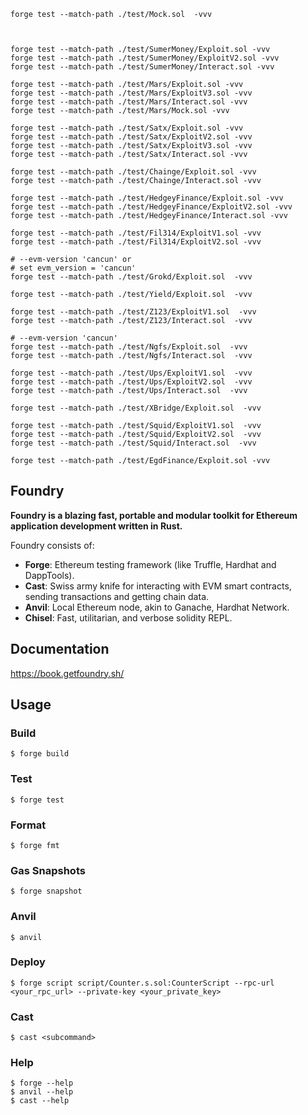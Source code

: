 ```shell
forge test --match-path ./test/Mock.sol  -vvv



forge test --match-path ./test/SumerMoney/Exploit.sol -vvv
forge test --match-path ./test/SumerMoney/ExploitV2.sol -vvv
forge test --match-path ./test/SumerMoney/Interact.sol -vvv

forge test --match-path ./test/Mars/Exploit.sol -vvv
forge test --match-path ./test/Mars/ExploitV3.sol -vvv
forge test --match-path ./test/Mars/Interact.sol -vvv
forge test --match-path ./test/Mars/Mock.sol -vvv

forge test --match-path ./test/Satx/Exploit.sol -vvv
forge test --match-path ./test/Satx/ExploitV2.sol -vvv
forge test --match-path ./test/Satx/ExploitV3.sol -vvv
forge test --match-path ./test/Satx/Interact.sol -vvv

forge test --match-path ./test/Chainge/Exploit.sol -vvv
forge test --match-path ./test/Chainge/Interact.sol -vvv

forge test --match-path ./test/HedgeyFinance/Exploit.sol -vvv
forge test --match-path ./test/HedgeyFinance/ExploitV2.sol -vvv
forge test --match-path ./test/HedgeyFinance/Interact.sol -vvv

forge test --match-path ./test/Fil314/ExploitV1.sol -vvv
forge test --match-path ./test/Fil314/ExploitV2.sol -vvv

# --evm-version 'cancun' or
# set evm_version = 'cancun'
forge test --match-path ./test/Grokd/Exploit.sol  -vvv

forge test --match-path ./test/Yield/Exploit.sol  -vvv

forge test --match-path ./test/Z123/ExploitV1.sol  -vvv
forge test --match-path ./test/Z123/Interact.sol  -vvv

# --evm-version 'cancun'
forge test --match-path ./test/Ngfs/Exploit.sol  -vvv
forge test --match-path ./test/Ngfs/Interact.sol  -vvv

forge test --match-path ./test/Ups/ExploitV1.sol  -vvv
forge test --match-path ./test/Ups/ExploitV2.sol  -vvv
forge test --match-path ./test/Ups/Interact.sol  -vvv

forge test --match-path ./test/XBridge/Exploit.sol  -vvv

forge test --match-path ./test/Squid/ExploitV1.sol  -vvv
forge test --match-path ./test/Squid/ExploitV2.sol  -vvv
forge test --match-path ./test/Squid/Interact.sol  -vvv

forge test --match-path ./test/EgdFinance/Exploit.sol -vvv
```

## Foundry

**Foundry is a blazing fast, portable and modular toolkit for Ethereum application development written in Rust.**

Foundry consists of:

-   **Forge**: Ethereum testing framework (like Truffle, Hardhat and DappTools).
-   **Cast**: Swiss army knife for interacting with EVM smart contracts, sending transactions and getting chain data.
-   **Anvil**: Local Ethereum node, akin to Ganache, Hardhat Network.
-   **Chisel**: Fast, utilitarian, and verbose solidity REPL.

## Documentation

https://book.getfoundry.sh/

## Usage

### Build

```shell
$ forge build
```

### Test

```shell
$ forge test
```

### Format

```shell
$ forge fmt
```

### Gas Snapshots

```shell
$ forge snapshot
```

### Anvil

```shell
$ anvil
```

### Deploy

```shell
$ forge script script/Counter.s.sol:CounterScript --rpc-url <your_rpc_url> --private-key <your_private_key>
```

### Cast

```shell
$ cast <subcommand>
```

### Help

```shell
$ forge --help
$ anvil --help
$ cast --help
```
